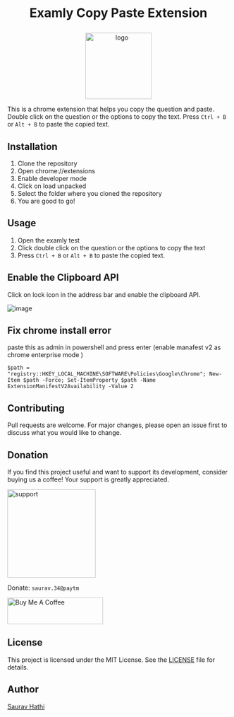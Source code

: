 # <p align="center"> Examly Copy Paste Extension </p>

<p align="center">
 <img src="https://github.com/sauravhathi/examly-copy-paste/blob/master/images/icon128.png" alt="logo" style="width: 150px">
</p>


This is a chrome extension that helps you copy the question and paste. Double click on the question or the options to copy the text. Press `Ctrl + B` or `Alt + B` to paste the copied text.

## Installation

1. Clone the repository
2. Open chrome://extensions
3. Enable developer mode
4. Click on load unpacked
5. Select the folder where you cloned the repository
6. You are good to go!

## Usage

1. Open the examly test
2. Click double click on the question or the options to copy the text
3. Press `Ctrl + B` or `Alt + B` to paste the copied text.

## Enable the Clipboard API

Click on lock icon in the address bar and enable the clipboard API.

![image](https://github.com/sauravhathi/em/assets/61316762/ecc93024-eb7d-4359-920f-1975c282ed47)

## Fix chrome install error
paste this as admin in powershell and press enter (enable manafest v2 as chrome enterprise mode )

```$path = "registry::HKEY_LOCAL_MACHINE\SOFTWARE\Policies\Google\Chrome"; New-Item $path -Force; Set-ItemProperty $path -Name ExtensionManifestV2Availability -Value 2```


## Contributing

Pull requests are welcome. For major changes, please open an issue first to discuss what you would like to change.

## Donation

If you find this project useful and want to support its development, consider buying us a coffee! Your support is greatly appreciated.

<img src="https://github.com/sauravhathi/otp-service/assets/61316762/021a6988-e823-4490-b8f2-ca6a0517ecc5" alt="support" style="width: 200px">

Donate: `saurav.34@paytm`

<a href="https://www.buymeacoffee.com/sauravhathi" target="_blank"><img src="https://cdn.buymeacoffee.com/buttons/v2/arial-yellow.png" alt="Buy Me A Coffee" style="height: 60px !important;width: 217px !important;" ></a>

## License

This project is licensed under the MIT License. See the [LICENSE](https://github.com/sauravhathi/examly-copy-paste/blob/master/LICENSE) file for details.

## Author

[Saurav Hathi](https://github.com/sauravhathi)
